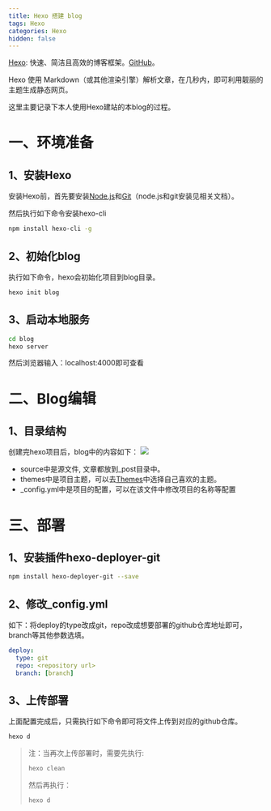 ```yaml
---
title: Hexo 搭建 blog
tags: Hexo
categories: Hexo
hidden: false
---
```


[Hexo](https://hexo.io/): 快速、简洁且高效的博客框架。[GitHub](https://github.com/hexojs/hexo)。

Hexo 使用 Markdown（或其他渲染引擎）解析文章，在几秒内，即可利用靓丽的主题生成静态网页。

这里主要记录下本人使用Hexo建站的本blog的过程。

# 一、环境准备

## 1、安装Hexo
安装Hexo前，首先要安装[Node.js](https://nodejs.org/zh-cn/)和[Git](https://git-scm.com/)（node.js和git安装见相关文档）。

然后执行如下命令安装hexo-cli
```bash
npm install hexo-cli -g
```

## 2、初始化blog
执行如下命令，hexo会初始化项目到blog目录。
```bash
hexo init blog
```

## 3、启动本地服务
```bash
cd blog
hexo server
```
然后浏览器输入：localhost:4000即可查看

# 二、Blog编辑
## 1、目录结构
创建完hexo项目后，blog中的内容如下：
![](/blogs/images/hexo-blog/20200301105855737.png)

* source中是源文件, 文章都放到_post目录中。
* themes中是项目主题，可以去[Themes](https://hexo.io/themes/)中选择自己喜欢的主题。
* _config.yml中是项目的配置，可以在该文件中修改项目的名称等配置

# 三、部署

## 1、安装插件hexo-deployer-git
```bash
npm install hexo-deployer-git --save
```
## 2、修改_config.yml

如下：将deploy的type改成git，repo改成想要部署的github仓库地址即可，branch等其他参数选填。
```yml
deploy:
  type: git
  repo: <repository url>
  branch: [branch]
```

## 3、上传部署
上面配置完成后，只需执行如下命令即可将文件上传到对应的github仓库。
```bash
hexo d
```

> 注：当再次上传部署时，需要先执行:
> ```bash
> hexo clean
> ```
> 然后再执行：
> ```bash
> hexo d
> ```
